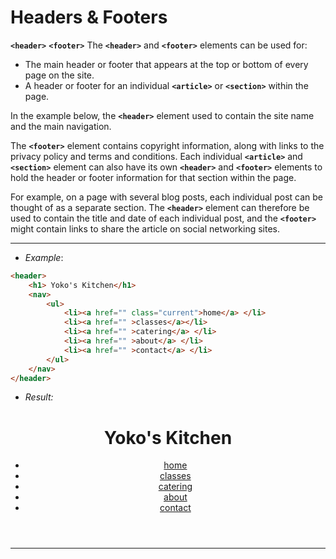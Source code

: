 # Headers & Footers

**`<header>`** **`<footer>`**
The **`<header>`** and **`<footer>`** elements can be used for:
- The main header or footer that appears at the top or bottom of every page on the site.
- A header or footer for an individual **`<article>`** or **`<section>`** within the page.

In the example below, the **`<header>`** element used to contain the site name and the main navigation.

The **`<footer>`** element contains copyright information, along with links to the privacy policy and terms and conditions. Each individual **`<article>`** and **`<section>`** element can also have its own **`<header>`** and **`<footer>`** elements to hold the header or footer information for that section within the page.

For example, on a page with several blog posts, each individual post can be thought of as a separate section. The **`<header>`** element can therefore be used to contain the title and date of each individual post, and the **`<footer>`** might contain links to share the article on social networking sites.

---
- *Example*:

```html
<header>
	<h1> Yoko's Kitchen</h1>
	<nav>
		<ul>
			<li><a href="" class="current">home</a> </li>
			<li><a href="" >classes</a></li>
			<li><a href="" >catering</a> </li>
			<li><a href="" >about</a> </li>
			<li><a href="" >contact</a> </li>
		</ul>
	</nav>
</header>
```

- *Result:*
<header>
	<h1> Yoko's Kitchen</h1>
	<nav>
		<ul>
			<li><a href="" class="current">home</a> </li>
			<li><a href="" >classes</a></li>
			<li><a href="" >catering</a> </li>
			<li><a href="" >about</a> </li>
			<li><a href="" >contact</a> </li>
		</ul>
	</nav>
</header>

---
